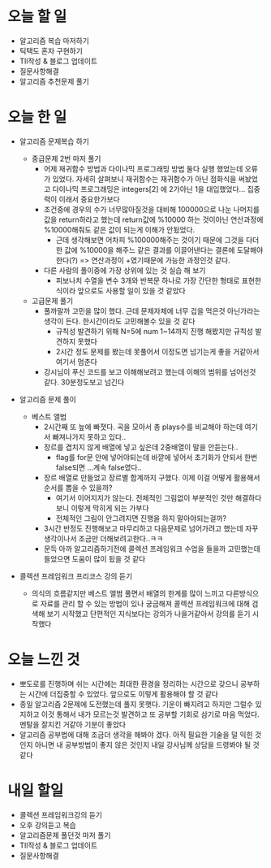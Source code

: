 # 오늘 할 일

- 알고리즘 복습 마저하기
- 틱택도 혼자 구현하기
- TIl작성 & 블로그 업데이트
- 질문사항해결
- 알고리즘 추천문제 풀기

# 오늘 한 일

- 알고리즘 문제복습 하기
  
  - 중급문제 2번 마저 풀기
    - 어제 재귀함수 방법과 다이나믹 프로그래밍 방법 둘다 실행 했었는데 오류가 있었다. 자세히 살펴보니 재귀함수는 재귀함수가 아닌 점화식을 써놨었고 다이나믹 프로그래밍은 integers[2] 에 2가아닌 1을 대입했었다... 집중력이 이래서 중요한가보다
    - 조건중에 경우의 수가 너무많아질것을 대비해 100000으로 나눈 나머지를 값을 return하라고 했는데 return값에 %10000 하는 것이아닌 연산과정에 %10000해줘도 같은 값이 되는게 이해가 안됬었다.
      - 근데 생각해보면 어차피 %100000해주는 것이기 때문에 그것을 다더한 값에 %10000을 해주느 같은 결과를 이끌어낸다는 결론에 도달해야한다(?) => 연산과정이 +였기때문에 가능한 과정인것 같다.
    - 다른 사람의 풀이중에 가장 상위에 있는 것 실습 해 보기
      - 피보나치 수열을 변수 3개와 반복문 하나로 가장 간단한 형태로 표현한 식이라 앞으로도 사용할 일이 있을 것 같았다
  - 고급문제 풀기
    - 풀까말까 고민을 많이 했다. 근데 문제자체에 너무 겁을 먹은것 아닌가라는 생각이 든다. 한시간이라도 고민해볼수 있을 것 같다
      - 규칙성 발견하기 위해 N=5에 num 1~14까지 진행 해봤지만 규칙성 발견하지 못했다
      - 2시간 정도 문제를 봤는데 못풀어서 이정도면 넘기는게 좋을 거같아서 여기서 멈춘다
    - 강시님이 푸신 코드를 보고 이해해보려고 했는데 이해의 범위를 넘어선것 같다. 30분정도보고 넘긴다
  
- 알고리즘 문제 풀이

  - 베스트 앨범
    - 2시간째 또 늪에 빠졋다. 곡을 모아서 총 plays수를 비교해야 하는데 여기서 빠져나가지 못하고 있다..
    - 장르를 겹치지 않게 배열에 넣고 싶은데 2중배열이 말을 안듣는다..
      - flag를 for문 안에 넣어야되는데 바깥에 넣어서 초기화가 안되서 한번 false되면 ...계속 false였다..
    - 장르 배열로 만들었고 장르별 합계까지 구했다. 이제 이걸 어떻게 활용해서 순서를 뽑을 수 있을까?
      - 여기서 이어지지가 않는다. 전체적인 그림없이 부분적인 것만 해결하다 보니 이렇게 막히게 되는 가부다
      - 전체적인 그림이 안그려지면 진행을 하지 말아야되는걸까?
    - 3시간 반정도 진행해보고 마무리하고 다음문제로 넘어가려고 했는데 자꾸 생각이나서 조금만 더해보려고한다..ㅋㅋ
    - 문득 아까 알고리즘하기전에 콜렉션 프레임워크 수업을 들을까 고민했는데 들었으면 도움이 많이 됬을 것 같다

- 콜렉션 프레임워크 프리코스 강의 듣기

  - 의식의 흐름같지만 베스트 앨범 풀면서 배열의 한계를 많이 느끼고 다른방식으로 자료를 관리 할 수 있는 방법이 있나 궁금해져 콜렉션 프레임워크에 대해 검색해 보기 시작했고 단편적인 지식보다는 강의가 나을거같아서 강의를 듣기 시작했다

  

  

# 오늘 느낀 것

-  뽀도로를 진행하며 쉬는 시간에는 최대한 환경을 정리하는 시간으로 갖으니 공부하는 시간에 더집중할 수 있었다. 앞으로도 이렇게 활용해야 할 것 같다
-  종일 알고리즘 2문제에 도전했는데 풀지 못햇다. 기운이 빠지려고 하지만 그럴수 있지하고 이것 통해서 내가 모르는것 발견하고 또 공부할 기회로 삼기로 마음 먹었다. 멘탈을 잘지킨 거같아 기분이 좋았다
-  알고리즘 공부법에 대해 조금더 생각을 해봐야 겠다. 아직 필요한 기술을 덜 익힌 것인지 아니면 내 공부방법이 좋지 않은 것인지 내일 강사님께 상담을 드령봐야 될 것같다

# 내일 할일

- 콜렉션 프레임워크강의 듣기
- 오후 강의듣고 복습
- 알고리즘문제 풀던것 마저 풀기
- TIl작성 & 블로그 업데이트
-  질문사항해결
